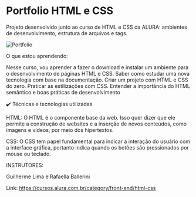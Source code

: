 # Portfolio HTML e CSS
 
Projeto desenvolvido junto ao curso de HTML e CSS da ALURA: ambientes de desenvolvimento, estrutura de arquivos e tags.

![Portfolio](https://github.com/gabrielmartinspires-br/portfolio-html-css/assets/50384742/a0961f37-a9c8-4b0b-919d-72471c072821)

O que estou aprendendo:

Nesse curso, vou aprender a fazer o download e instalar um ambiente para o desenvolvimento de páginas HTML e CSS.
Saber como estudar uma nova tecnologia com base na documentação.
Criar um projeto com HTML e CSS do zero.
Praticar as estilizações com CSS.
Entender a importância do HTML semântico e boas práticas de desenvolvimento

✔️ Técnicas e tecnologias utilizadas

HTML: O HTML é o componente base da web. Isso quer dizer que ele permite a construção de websites e a inserção de novos conteúdos, como imagens e vídeos, por meio dos hipertextos.

CSS: O CSS tem papel fundamental para indicar a interação do usuário com a interface gráfica, portanto indica quando os botões são pressionados por mouse ou teclado.

INSTRUTORES:

Guilherme Lima e Rafaella Ballerini

Link: https://cursos.alura.com.br/category/front-end/html-css
